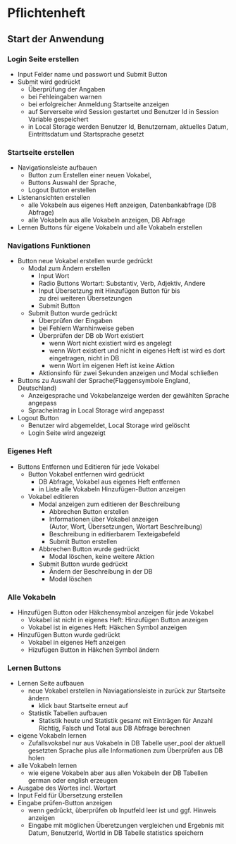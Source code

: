 # Pflichtenheft

## Start der Anwendung

### Login Seite erstellen
- Input Felder name und passwort und Submit Button
- Submit wird gedrückt
  - Überprüfung der Angaben
  - bei Fehleingaben warnen
  - bei erfolgreicher Anmeldung Startseite anzeigen
  - auf Serverseite wird Session gestartet und Benutzer Id in 
    Session Variable gespeichert
  - in Local Storage werden Benutzer Id, Benutzernam, 
    aktuelles Datum, Eintrittsdatum und Startsprache gesetzt

### Startseite erstellen

- Navigationsleiste aufbauen
  - Button zum Erstellen einer neuen Vokabel,
  - Buttons Auswahl der Sprache,
  - Logout Button erstellen
- Listenansichten erstellen
  - alle Vokabeln aus eigenes Heft anzeigen, Datenbankabfrage (DB Abfrage)
  - alle Vokabeln aus alle Vokabeln anzeigen, DB Abfrage
- Lernen Buttons für eigene Vokabeln und alle Vokabeln erstellen

### Navigations Funktionen
- Button neue Vokabel erstellen wurde gedrückt
  - Modal zum Ändern erstellen
    - Input Wort
    - Radio Buttons Wortart: Substantiv, Verb, Adjektiv, Andere
    - Input Übersetzung mit Hinzufügen Button für bis  
      zu drei weiteren Übersetzungen
    - Submit Button
  - Submit Button wurde gedrückt
    - Überprüfen der Eingaben
    - bei Fehlern Warnhinweise geben
    - Überprüfen der DB ob Wort existiert
      - wenn Wort nicht existiert wird es angelegt
      - wenn Wort existiert und nicht in eigenes Heft ist
        wird es dort eingetragen, nicht in DB
      - wenn Wort im eigenen Heft ist keine Aktion
    - Aktionsinfo für zwei Sekunden anzeigen und Modal schließen
- Buttons zu Auswahl der Sprache(Flaggensymbole England, Deutschland)
  - Anzeigesprache und Vokabelanzeige werden der gewählten Sprache angepass
  - Spracheintrag in Local Storage wird angepasst
- Logout Button
  - Benutzer wird abgemeldet, Local Storage wird gelöscht
  - Login Seite wird angezeigt

### Eigenes Heft
- Buttons Entfernen und Editieren für jede Vokabel
  - Button Vokabel entfernen wird gedrückt
    - DB Abfrage, Vokabel aus eigenes Heft entfernen
    - in Liste alle Vokabeln Hinzufügen-Button anzeigen 
  - Vokabel editieren
    - Modal anzeigen zum editieren der Beschreibung
      - Abbrechen Button erstellen
      - Informationen über Vokabel anzeigen  
        (Autor, Wort, Übersetzungen, Wortart Beschreibung)
      - Beschreibung in editierbarem Texteigabefeld
      - Submit Button erstellen
    - Abbrechen Button wurde gedrückt
      - Modal löschen, keine weitere Aktion
    - Submit Button wurde gedrückt
      - Ändern der Beschreibung in der DB
      - Modal löschen

### Alle Vokabeln
- Hinzufügen Button oder Häkchensymbol anzeigen für jede Vokabel
  - Vokabel ist nicht in eigenes Heft: Hinzufügen Button anzeigen 
  - Vokabel ist in eigenes Heft: Häkchen Symbol anzeigen
- Hinzufügen Button wurde gedrückt
  - Vokabel in eigenes Heft anzeigen
  - Hizufügen Button in Häkchen Symbol ändern

### Lernen Buttons

- Lernen Seite aufbauen
  - neue Vokabel erstellen in Naviagationsleiste in 
    zurück zur Startseite ändern
    - klick baut Startseite erneut auf
  - Statistik Tabellen aufbauen
    - Statistik heute und Statistik gesamt mit Einträgen für 
      Anzahl Richtig, Falsch und Total aus DB Abfrage berechnen
- eigene Vokabeln lernen 
  - Zufallsvokabel nur aus Vokabeln in DB Tabelle user_pool der 
    aktuell gesetzten Sprache plus alle Informationen zum Überprüfen 
    aus DB holen
- alle Vokabeln lernen
  - wie eigene Vokabeln aber aus allen Vokabeln der  DB Tabellen 
    german oder english erzeugen
- Ausgabe des Wortes incl. Wortart 
- Input Feld für Übersetzung erstellen 
- Eingabe prüfen-Button anzeigen
  - wenn gedrückt, überprüfen ob Inputfeld leer ist und ggf. Hinweis anzeigen
  - Eingabe mit möglichen Überetzungen vergleichen und Ergebnis mit
    Datum, BenutzerId, WortId in DB Tabelle statistics speichern